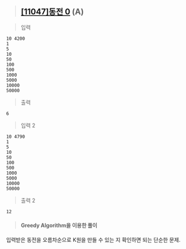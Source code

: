 > ## [[11047]동전 0](https://www.acmicpc.net/problem/11047)    (A)

> 입력
> 
	10 4200
	1
	5
	10
	50
	100
	500
	1000
	5000
	10000
	50000
> 출력

	6
> 입력 2

	10 4790
	1
	5
	10
	50
	100
	500
	1000
	5000
	10000
	50000
> 출력 2

	12

> #### Greedy Algorithm을 이용한 풀이
입력받은 동전을 오름차순으로 K원을 만들 수 있는 지 확인하면 되는 단순한 문제.
